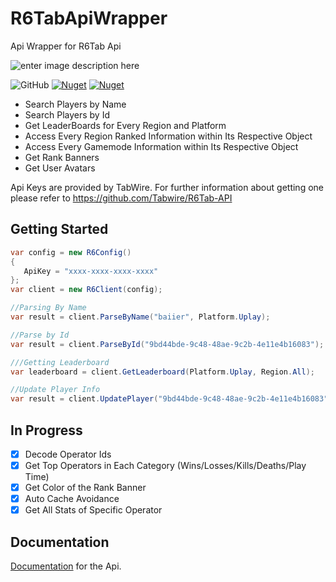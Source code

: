 # R6TabApiWrapper
Api Wrapper for R6Tab Api

![enter image description here](https://img.shields.io/badge/Made%20With-C%23-blueviolet?style=for-the-badge)

<img alt="GitHub" src="https://img.shields.io/github/license/Cenngo/R6Tab.NET?style=flat-square"> <a href="https://www.nuget.org/packages/R6Tab.NET"><img alt="Nuget" src="https://img.shields.io/nuget/v/R6Tab.NET?logo=nuget&style=flat-square"></a> <a href="https://www.nuget.org/packages/R6Tab.NET"><img alt="Nuget" src="https://img.shields.io/nuget/dt/R6Tab.NET?color=blue&logo=nuget&style=flat-square"></a>

* Search Players by Name
* Search Players by Id
* Get LeaderBoards for Every Region and Platform
* Access Every Region Ranked Information within Its Respective Object
* Access Every Gamemode Information within Its Respective Object
* Get Rank Banners
* Get User Avatars

Api Keys are provided by TabWire. For further information about getting one please refer to https://github.com/Tabwire/R6Tab-API

## Getting Started
```csharp
var config = new R6Config()
{
   ApiKey = "xxxx-xxxx-xxxx-xxxx"
};
var client = new R6Client(config);

//Parsing By Name
var result = client.ParseByName("baiier", Platform.Uplay);

//Parse by Id
var result = client.ParseById("9bd44bde-9c48-48ae-9c2b-4e11e4b16083");

///Getting Leaderboard
var leaderboard = client.GetLeaderboard(Platform.Uplay, Region.All);

//Update Player Info 
var result = client.UpdatePlayer("9bd44bde-9c48-48ae-9c2b-4e11e4b16083");
```

## In Progress
- [x] Decode Operator Ids
- [x] Get Top Operators in Each Category (Wins/Losses/Kills/Deaths/Play Time)
- [x] Get Color of the Rank Banner 
- [x] Auto Cache Avoidance
- [x] Get All Stats of Specific Operator

## Documentation
[Documentation](https://cenngo.github.io/R6Tab.NET/api/index.html) for the Api.
